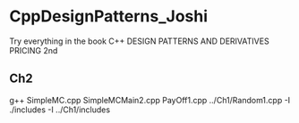 # CppDesignPatterns_Joshi

Try everything in the book C++ DESIGN PATTERNS AND DERIVATIVES PRICING 2nd

## Ch2

g++ SimpleMC.cpp SimpleMCMain2.cpp PayOff1.cpp ../Ch1/Random1.cpp -I ./includes -I ../Ch1/includes
